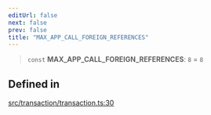 ```yaml
---
editUrl: false
next: false
prev: false
title: "MAX_APP_CALL_FOREIGN_REFERENCES"
---
```


> `const` **MAX\_APP\_CALL\_FOREIGN\_REFERENCES**: `8` = `8`

## Defined in

[src/transaction/transaction.ts:30](https://github.com/algorandfoundation/algokit-utils-ts/blob/87156fe9637eca52c0bc9e840c5804088cb40974/src/transaction/transaction.ts#L30)

